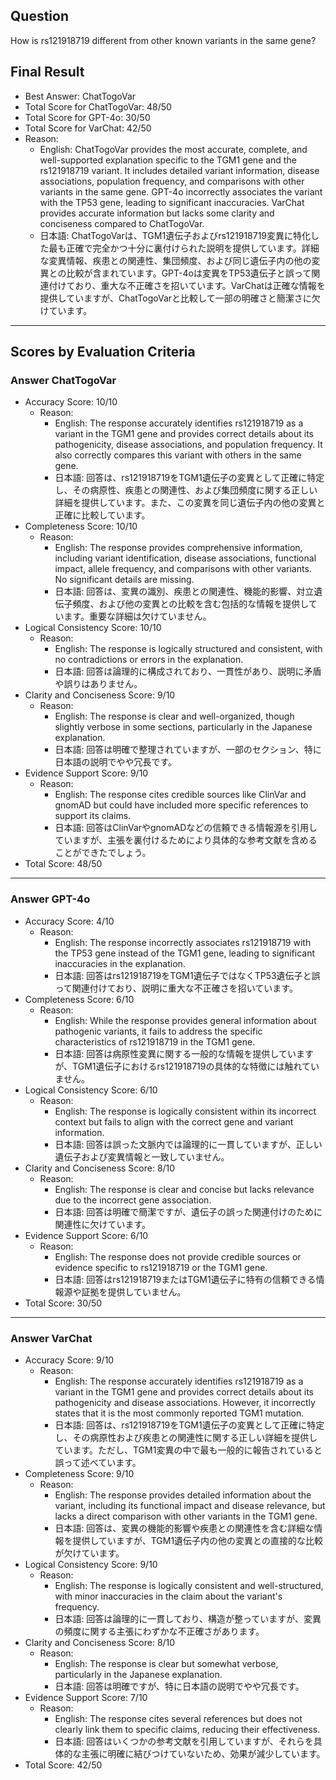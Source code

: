 ## Question

How is rs121918719 different from other known variants in the same gene?

## Final Result

- Best Answer: ChatTogoVar
- Total Score for ChatTogoVar: 48/50
- Total Score for GPT-4o: 30/50
- Total Score for VarChat: 42/50
- Reason:
  - English: ChatTogoVar provides the most accurate, complete, and well-supported explanation specific to the TGM1 gene and the rs121918719 variant. It includes detailed variant information, disease associations, population frequency, and comparisons with other variants in the same gene. GPT-4o incorrectly associates the variant with the TP53 gene, leading to significant inaccuracies. VarChat provides accurate information but lacks some clarity and conciseness compared to ChatTogoVar.
  - 日本語: ChatTogoVarは、TGM1遺伝子およびrs121918719変異に特化した最も正確で完全かつ十分に裏付けられた説明を提供しています。詳細な変異情報、疾患との関連性、集団頻度、および同じ遺伝子内の他の変異との比較が含まれています。GPT-4oは変異をTP53遺伝子と誤って関連付けており、重大な不正確さを招いています。VarChatは正確な情報を提供していますが、ChatTogoVarと比較して一部の明確さと簡潔さに欠けています。

---

## Scores by Evaluation Criteria

### Answer ChatTogoVar
- Accuracy Score: 10/10
  - Reason: 
    - English: The response accurately identifies rs121918719 as a variant in the TGM1 gene and provides correct details about its pathogenicity, disease associations, and population frequency. It also correctly compares this variant with others in the same gene.
    - 日本語: 回答は、rs121918719をTGM1遺伝子の変異として正確に特定し、その病原性、疾患との関連性、および集団頻度に関する正しい詳細を提供しています。また、この変異を同じ遺伝子内の他の変異と正確に比較しています。
- Completeness Score: 10/10
  - Reason: 
    - English: The response provides comprehensive information, including variant identification, disease associations, functional impact, allele frequency, and comparisons with other variants. No significant details are missing.
    - 日本語: 回答は、変異の識別、疾患との関連性、機能的影響、対立遺伝子頻度、および他の変異との比較を含む包括的な情報を提供しています。重要な詳細は欠けていません。
- Logical Consistency Score: 10/10
  - Reason: 
    - English: The response is logically structured and consistent, with no contradictions or errors in the explanation.
    - 日本語: 回答は論理的に構成されており、一貫性があり、説明に矛盾や誤りはありません。
- Clarity and Conciseness Score: 9/10
  - Reason: 
    - English: The response is clear and well-organized, though slightly verbose in some sections, particularly in the Japanese explanation.
    - 日本語: 回答は明確で整理されていますが、一部のセクション、特に日本語の説明でやや冗長です。
- Evidence Support Score: 9/10
  - Reason: 
    - English: The response cites credible sources like ClinVar and gnomAD but could have included more specific references to support its claims.
    - 日本語: 回答はClinVarやgnomADなどの信頼できる情報源を引用していますが、主張を裏付けるためにより具体的な参考文献を含めることができたでしょう。
- Total Score: 48/50

---

### Answer GPT-4o
- Accuracy Score: 4/10
  - Reason: 
    - English: The response incorrectly associates rs121918719 with the TP53 gene instead of the TGM1 gene, leading to significant inaccuracies in the explanation.
    - 日本語: 回答はrs121918719をTGM1遺伝子ではなくTP53遺伝子と誤って関連付けており、説明に重大な不正確さを招いています。
- Completeness Score: 6/10
  - Reason: 
    - English: While the response provides general information about pathogenic variants, it fails to address the specific characteristics of rs121918719 in the TGM1 gene.
    - 日本語: 回答は病原性変異に関する一般的な情報を提供していますが、TGM1遺伝子におけるrs121918719の具体的な特徴には触れていません。
- Logical Consistency Score: 6/10
  - Reason: 
    - English: The response is logically consistent within its incorrect context but fails to align with the correct gene and variant information.
    - 日本語: 回答は誤った文脈内では論理的に一貫していますが、正しい遺伝子および変異情報と一致していません。
- Clarity and Conciseness Score: 8/10
  - Reason: 
    - English: The response is clear and concise but lacks relevance due to the incorrect gene association.
    - 日本語: 回答は明確で簡潔ですが、遺伝子の誤った関連付けのために関連性に欠けています。
- Evidence Support Score: 6/10
  - Reason: 
    - English: The response does not provide credible sources or evidence specific to rs121918719 or the TGM1 gene.
    - 日本語: 回答はrs121918719またはTGM1遺伝子に特有の信頼できる情報源や証拠を提供していません。
- Total Score: 30/50

---

### Answer VarChat
- Accuracy Score: 9/10
  - Reason: 
    - English: The response accurately identifies rs121918719 as a variant in the TGM1 gene and provides correct details about its pathogenicity and disease associations. However, it incorrectly states that it is the most commonly reported TGM1 mutation.
    - 日本語: 回答は、rs121918719をTGM1遺伝子の変異として正確に特定し、その病原性および疾患との関連性に関する正しい詳細を提供しています。ただし、TGM1変異の中で最も一般的に報告されていると誤って述べています。
- Completeness Score: 9/10
  - Reason: 
    - English: The response provides detailed information about the variant, including its functional impact and disease relevance, but lacks a direct comparison with other variants in the TGM1 gene.
    - 日本語: 回答は、変異の機能的影響や疾患との関連性を含む詳細な情報を提供していますが、TGM1遺伝子内の他の変異との直接的な比較が欠けています。
- Logical Consistency Score: 9/10
  - Reason: 
    - English: The response is logically consistent and well-structured, with minor inaccuracies in the claim about the variant's frequency.
    - 日本語: 回答は論理的に一貫しており、構造が整っていますが、変異の頻度に関する主張にわずかな不正確さがあります。
- Clarity and Conciseness Score: 8/10
  - Reason: 
    - English: The response is clear but somewhat verbose, particularly in the Japanese explanation.
    - 日本語: 回答は明確ですが、特に日本語の説明でやや冗長です。
- Evidence Support Score: 7/10
  - Reason: 
    - English: The response cites several references but does not clearly link them to specific claims, reducing their effectiveness.
    - 日本語: 回答はいくつかの参考文献を引用していますが、それらを具体的な主張に明確に結びつけていないため、効果が減少しています。
- Total Score: 42/50